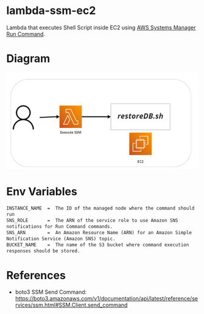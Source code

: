 # lambda-ssm-ec2
Lambda that executes Shell Script inside EC2 using [AWS Systems Manager Run Command](https://docs.aws.amazon.com/systems-manager/latest/userguide/execute-remote-commands.html).

# Diagram
![Architecture](Architecture.png)

# Env Variables
```
INSTANCE_NAME  =  The ID of the managed node where the command should run
SNS_ROLE       =  The ARN of the service role to use Amazon SNS notifications for Run Command commands.
SNS_ARN        =  An Amazon Resource Name (ARN) for an Amazon Simple Notification Service (Amazon SNS) topic.       
BUCKET_NAME    =  The name of the S3 bucket where command execution responses should be stored.
```

# References
- boto3 SSM Send Command: https://boto3.amazonaws.com/v1/documentation/api/latest/reference/services/ssm.html#SSM.Client.send_command
